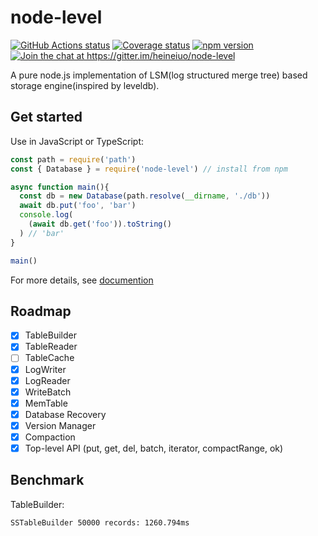 # node-level


<p>
  <a href="https://github.com/heineiuo/node-level/actions"><img style="max-width:100%" alt="GitHub Actions status" src="https://github.com/heineiuo/node-level/workflows/Node%20CI/badge.svg"></a>
  <a href="https://coveralls.io/github/heineiuo/node-level"><img style="max-width:100%" alt="Coverage status" src="https://coveralls.io/repos/github/heineiuo/node-level/badge.svg"></a>
  <a href="https://www.npmjs.com/package/node-level"><img style="max-width:100%" alt="npm version" src="https://img.shields.io/npm/v/node-level.svg?style=flat"></a>
  <a href="https://gitter.im/heineiuo/node-level?utm_source=badge&utm_medium=badge&utm_campaign=pr-badge&utm_content=badge"><img style="max-width:100%" alt="Join the chat at https://gitter.im/heineiuo/node-level" src="https://badges.gitter.im/heineiuo/node-level.svg"></a>
</p>

A pure node.js implementation of LSM(log structured merge tree) based storage engine(inspired by leveldb).

## Get started

Use in JavaScript or TypeScript:

```js
const path = require('path')
const { Database } = require('node-level') // install from npm

async function main(){
  const db = new Database(path.resolve(__dirname, './db'))
  await db.put('foo', 'bar')
  console.log(
    (await db.get('foo')).toString()
  ) // 'bar'
}

main()
```


For more details, see [documention](./docs)


## Roadmap
- [x] TableBuilder
- [x] TableReader
- [ ] TableCache
- [x] LogWriter
- [x] LogReader
- [x] WriteBatch
- [x] MemTable
- [x] Database Recovery
- [x] Version Manager
- [x] Compaction
- [x] Top-level API (put, get, del, batch, iterator, compactRange, ok)

## Benchmark

TableBuilder:
```
SSTableBuilder 50000 records: 1260.794ms
```
